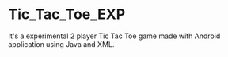 # Tic_Tac_Toe_EXP

It's a experimental 2 player Tic Tac Toe game made with Android application using Java and XML.
